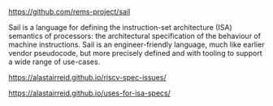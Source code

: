 https://github.com/rems-project/sail

Sail is a language for defining the instruction-set architecture (ISA) semantics of processors: the architectural specification of the behaviour of machine instructions. Sail is an engineer-friendly language, much like earlier vendor pseudocode, but more precisely defined and with tooling to support a wide range of use-cases. 


https://alastairreid.github.io/riscv-spec-issues/


https://alastairreid.github.io/uses-for-isa-specs/